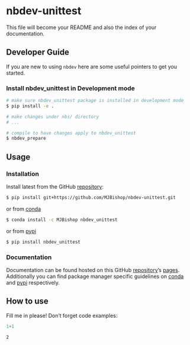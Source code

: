 # nbdev-unittest


<!-- WARNING: THIS FILE WAS AUTOGENERATED! DO NOT EDIT! -->

This file will become your README and also the index of your
documentation.

## Developer Guide

If you are new to using `nbdev` here are some useful pointers to get you
started.

### Install nbdev_unittest in Development mode

``` sh
# make sure nbdev_unittest package is installed in development mode
$ pip install -e .

# make changes under nbs/ directory
# ...

# compile to have changes apply to nbdev_unittest
$ nbdev_prepare
```

## Usage

### Installation

Install latest from the GitHub
[repository](https://github.com/MJBishop/nbdev-unittest):

``` sh
$ pip install git+https://github.com/MJBishop/nbdev-unittest.git
```

or from [conda](https://anaconda.org/MJBishop/nbdev-unittest)

``` sh
$ conda install -c MJBishop nbdev_unittest
```

or from [pypi](https://pypi.org/project/nbdev-unittest/)

``` sh
$ pip install nbdev_unittest
```

### Documentation

Documentation can be found hosted on this GitHub
[repository](https://github.com/MJBishop/nbdev-unittest)’s
[pages](https://MJBishop.github.io/nbdev-unittest/). Additionally you
can find package manager specific guidelines on
[conda](https://anaconda.org/MJBishop/nbdev-unittest) and
[pypi](https://pypi.org/project/nbdev-unittest/) respectively.

## How to use

Fill me in please! Don’t forget code examples:

``` python
1+1
```

    2
